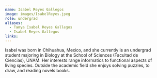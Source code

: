 ```yaml
---
name: Isabel Reyes Gallegos
image: images/IsabelReyes.jpeg
role: undergrad
aliases:
  - Tanya Isabel Reyes Gallegos
  - Isabel Reyes Gallegos
links:
---
```


Isabel was born in Chihuahua, Mexico, and she currently is an undergrad student majoring in Biology at the School of Sciences (Facultad de Ciencias), UNAM. Her interests range informatics to functional aspects of living species. Outside the academic field she enjoys solving puzzles, to draw, and reading novels books. 
